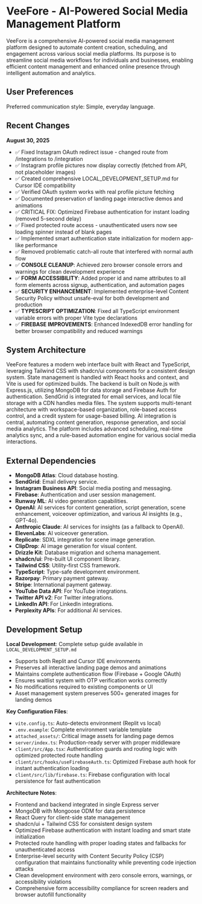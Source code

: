 # VeeFore - AI-Powered Social Media Management Platform

VeeFore is a comprehensive AI-powered social media management platform designed to automate content creation, scheduling, and engagement across various social media platforms. Its purpose is to streamline social media workflows for individuals and businesses, enabling efficient content management and enhanced online presence through intelligent automation and analytics.

## User Preferences

Preferred communication style: Simple, everyday language.

## Recent Changes

**August 30, 2025**
- ✅ Fixed Instagram OAuth redirect issue - changed route from /integrations to /integration
- ✅ Instagram profile pictures now display correctly (fetched from API, not placeholder images)
- ✅ Created comprehensive LOCAL_DEVELOPMENT_SETUP.md for Cursor IDE compatibility
- ✅ Verified OAuth system works with real profile picture fetching
- ✅ Documented preservation of landing page interactive demos and animations
- ✅ CRITICAL FIX: Optimized Firebase authentication for instant loading (removed 5-second delay)
- ✅ Fixed protected route access - unauthenticated users now see loading spinner instead of blank pages
- ✅ Implemented smart authentication state initialization for modern app-like performance
- ✅ Removed problematic catch-all route that interfered with normal auth flow
- ✅ **CONSOLE CLEANUP**: Achieved zero browser console errors and warnings for clean development experience
- ✅ **FORM ACCESSIBILITY**: Added proper id and name attributes to all form elements across signup, authentication, and automation pages
- ✅ **SECURITY ENHANCEMENT**: Implemented enterprise-level Content Security Policy without unsafe-eval for both development and production
- ✅ **TYPESCRIPT OPTIMIZATION**: Fixed all TypeScript environment variable errors with proper Vite type declarations
- ✅ **FIREBASE IMPROVEMENTS**: Enhanced IndexedDB error handling for better browser compatibility and reduced warnings

## System Architecture

VeeFore features a modern web interface built with React and TypeScript, leveraging Tailwind CSS with shadcn/ui components for a consistent design system. State management is handled with React hooks and context, and Vite is used for optimized builds. The backend is built on Node.js with Express.js, utilizing MongoDB for data storage and Firebase Auth for authentication. SendGrid is integrated for email services, and local file storage with a CDN handles media files. The system supports multi-tenant architecture with workspace-based organization, role-based access control, and a credit system for usage-based billing. AI integration is central, automating content generation, response generation, and social media analytics. The platform includes advanced scheduling, real-time analytics sync, and a rule-based automation engine for various social media interactions.

## External Dependencies

-   **MongoDB Atlas**: Cloud database hosting.
-   **SendGrid**: Email delivery service.
-   **Instagram Business API**: Social media posting and messaging.
-   **Firebase**: Authentication and user session management.
-   **Runway ML**: AI video generation capabilities.
-   **OpenAI**: AI services for content generation, script generation, scene enhancement, voiceover optimization, and various AI insights (e.g., GPT-4o).
-   **Anthropic Claude**: AI services for insights (as a fallback to OpenAI).
-   **ElevenLabs**: AI voiceover generation.
-   **Replicate**: SDXL integration for scene image generation.
-   **ClipDrop**: AI image generation for visual content.
-   **Drizzle Kit**: Database migration and schema management.
-   **shadcn/ui**: Pre-built UI component library.
-   **Tailwind CSS**: Utility-first CSS framework.
-   **TypeScript**: Type-safe development environment.
-   **Razorpay**: Primary payment gateway.
-   **Stripe**: International payment gateway.
-   **YouTube Data API**: For YouTube integrations.
-   **Twitter API v2**: For Twitter integrations.
-   **LinkedIn API**: For LinkedIn integrations.
-   **Perplexity APIs**: For additional AI services.

## Development Setup

**Local Development**: Complete setup guide available in `LOCAL_DEVELOPMENT_SETUP.md`
- Supports both Replit and Cursor IDE environments
- Preserves all interactive landing page demos and animations
- Maintains complete authentication flow (Firebase + Google OAuth)
- Ensures waitlist system with OTP verification works correctly
- No modifications required to existing components or UI
- Asset management system preserves 500+ generated images for landing demos

**Key Configuration Files**:
- `vite.config.ts`: Auto-detects environment (Replit vs local)
- `.env.example`: Complete environment variable template
- `attached_assets/`: Critical image assets for landing page demos
- `server/index.ts`: Production-ready server with proper middleware
- `client/src/App.tsx`: Authentication guards and routing logic with optimized protected route handling
- `client/src/hooks/useFirebaseAuth.ts`: Optimized Firebase auth hook for instant authentication loading
- `client/src/lib/firebase.ts`: Firebase configuration with local persistence for fast authentication

**Architecture Notes**:
- Frontend and backend integrated in single Express server
- MongoDB with Mongoose ODM for data persistence
- React Query for client-side state management
- shadcn/ui + Tailwind CSS for consistent design system
- Optimized Firebase authentication with instant loading and smart state initialization
- Protected route handling with proper loading states and fallbacks for unauthenticated access
- Enterprise-level security with Content Security Policy (CSP) configuration that maintains functionality while preventing code injection attacks
- Clean development environment with zero console errors, warnings, or accessibility violations
- Comprehensive form accessibility compliance for screen readers and browser autofill functionality